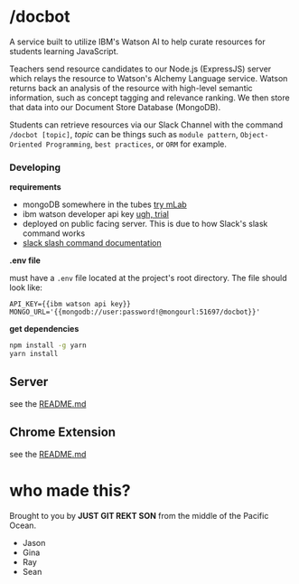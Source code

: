 # /docbot

A service built to utilize IBM's Watson AI to help curate resources for students learning JavaScript.

Teachers send resource candidates to our Node.js (ExpressJS) server which relays the resource to Watson's Alchemy Language service.
Watson returns back an analysis of the resource with high-level semantic information, such as concept tagging and relevance ranking.
We then store that data into our Document Store Database (MongoDB).

Students can retrieve resources via our Slack Channel with the command `/docbot [topic]`, *topic* can be things such as `module pattern`, `Object-Oriented Programming`, `best practices`, or `ORM` for example.

### Developing

**requirements**

- mongoDB somewhere in the tubes [try mLab](https://mlab.com/)
- ibm watson developer api key [ugh, trial](https://www.ibm.com/watson/developercloud/)
- deployed on public facing server. This is due to how Slack's slask command works
- [slack slash command documentation](https://api.slack.com/slash-commands)

**.env file**

must have a `.env` file located at the project's root directory. The file should look like:

```
API_KEY={{ibm watson api key}}
MONGO_URL='{{mongodb://user:password!@mongourl:51697/docbot}}'
```

**get dependencies**

```bash
npm install -g yarn
yarn install
```

## Server
see the [README.md][1]

## Chrome Extension
see the [README.md][2]

# who made this?

Brought to you by **JUST GIT REKT SON** from the middle of the Pacific Ocean.

- Jason
- Gina
- Ray
- Sean

[1]: server/README.md
[2]: chrome-ext/README.md
